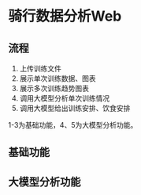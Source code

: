 # 骑行数据分析Web

## 流程

1. 上传训练文件
2. 展示单次训练数据、图表
3. 展示多次训练趋势图表
4. 调用大模型分析单次训练情况
5. 调用大模型给出训练安排、饮食安排

1-3为基础功能，4、5为大模型分析功能。

## 基础功能



## 大模型分析功能
